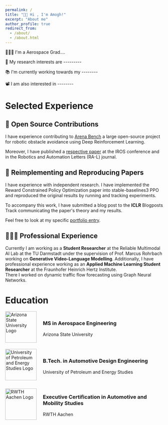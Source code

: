 ```yaml
---
permalink: /
title: "👋🏼 Hi , I'm Amogh!"
excerpt: "About me"
author_profile: true
redirect_from: 
  - /about/
  - /about.html
---
```



👨🏻‍💻 I'm a Aerospace Grad....

🔬 My research interests are ---------

📚 I'm currently working towards my --------

📽️ I am also interested in --------

# Selected Experience

## 🤖 Open Source Contributions
I have experience contributing to [Arena Bench](https://github.com/Arena-Rosnav) a large open-source project for robotic obstacle avoidance using Deep Reinforcement Learning.

Moreover, I have published a [respective paper](https://sudo-boris.github.io/publication/2022-Arena-Bench) at the IROS conference and in the Robotics and Automation Letters (RA-L) journal.

## 📜 Reimplementing and Reproducing Papers
I have experience with independent research. I have implemented the Reward Constrained Policy Optimization paper into stable-baselines3 PPO and reproduced the original results by running and tracking experiments.

To accompany this work, I have submitted a blog post to the **ICLR** Blogposts Track communicating the paper's theory and my results.

Feel free to look at my specific [portfolio entry](https://sudo-boris.github.io/portfolio/RCPPO/).

## 👨🏻‍🔬 Professional Experience
Currently I am working as a **Student Researcher** at the Reliable Multimodal AI Lab at the TU Darmstadt under the supervision of Prof. Marcus Rohrbach working on **Generative Video-Language Modelling**.
Additionally, I have professional experience working as an **Applied Machine Learning Student Researcher** at the Fraunhofer Heinrich Hertz Institute. \
There I worked on dynamic traffic flow forecasting using Graph Neural Networks.


# Education



<!-- Education Entry 1 -->
<div style="display: flex; align-items: center; margin-bottom: 20px;">
  <img src="/assets/images/asu_logo.png" alt="Arizona State University Logo" style="width: 100px; height: auto; margin-right: 20px;">
  <div>
    <h3>MS in Aerospace Engineering</h3>
    <p>Arizona State University</p>
  </div>
</div>

<!-- Education Entry 2 -->
<div style="display: flex; align-items: center; margin-bottom: 20px;">
  <img src="/assets/images/upes_logo.png" alt="University of Petroleum and Energy Studies Logo" style="width: 100px; height: auto; margin-right: 20px;">
  <div>
    <h3>B.Tech. in Automotive Design Engineering</h3>
    <p>University of Petroleum and Energy Studies</p>
  </div>
</div>

<!-- Education Entry 3 -->
<div style="display: flex; align-items: center; margin-bottom: 20px;">
  <img src="/assets/images/rwth_logo.png" alt="RWTH Aachen Logo" style="width: 100px; height: auto; margin-right: 20px;">
  <div>
    <h3>Executive Certification in Automotive and Mobility Studies</h3>
    <p>RWTH Aachen</p>
  </div>
</div>
